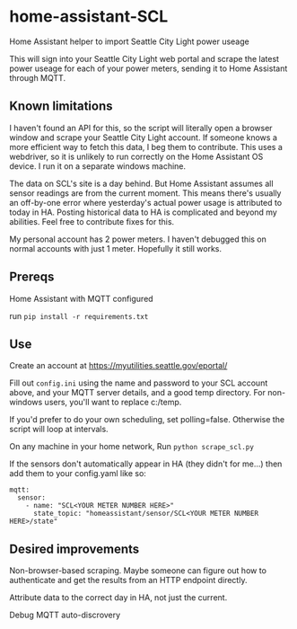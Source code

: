 # home-assistant-SCL
Home Assistant helper to import Seattle City Light power useage

This will sign into your Seattle City Light web portal and scrape the latest power useage for each of your power meters, sending it to Home Assistant through MQTT.

## Known limitations
I haven't found an API for this, so the script will literally open a browser window and scrape your Seattle City Light account. If someone knows a more efficient way to fetch this data, I beg them to contribute.
This uses a webdriver, so it is unlikely to run correctly on the Home Assistant OS device. I run it on a separate windows machine.

The data on SCL's site is a day behind. But Home Assistant assumes all sensor readings are from the current moment. This means there's usually an off-by-one error where yesterday's actual power usage is attributed to today in HA. Posting historical data to HA is complicated and beyond my abilities. Feel free to contribute fixes for this.

My personal account has 2 power meters. I haven't debugged this on normal accounts with just 1 meter. Hopefully it still works.

## Prereqs
Home Assistant with MQTT configured

run `pip install -r requirements.txt`

## Use
Create an account at https://myutilities.seattle.gov/eportal/

Fill out `config.ini` using the name and password to your SCL account above, and your MQTT server details, and a good temp directory. For non-windows users, you'll want to replace c:/temp.

If you'd prefer to do your own scheduling, set polling=false. Otherwise the script will loop at intervals.

On any machine in your home network, Run `python scrape_scl.py`

If the sensors don't automatically appear in HA (they didn't for me...) then add them to your config.yaml like so:

```
mqtt:
  sensor:
    - name: "SCL<YOUR METER NUMBER HERE>"
      state_topic: "homeassistant/sensor/SCL<YOUR METER NUMBER HERE>/state"
```

## Desired improvements
Non-browser-based scraping. Maybe someone can figure out how to authenticate and get the results from an HTTP endpoint directly.

Attribute data to the correct day in HA, not just the current.

Debug MQTT auto-discrovery

